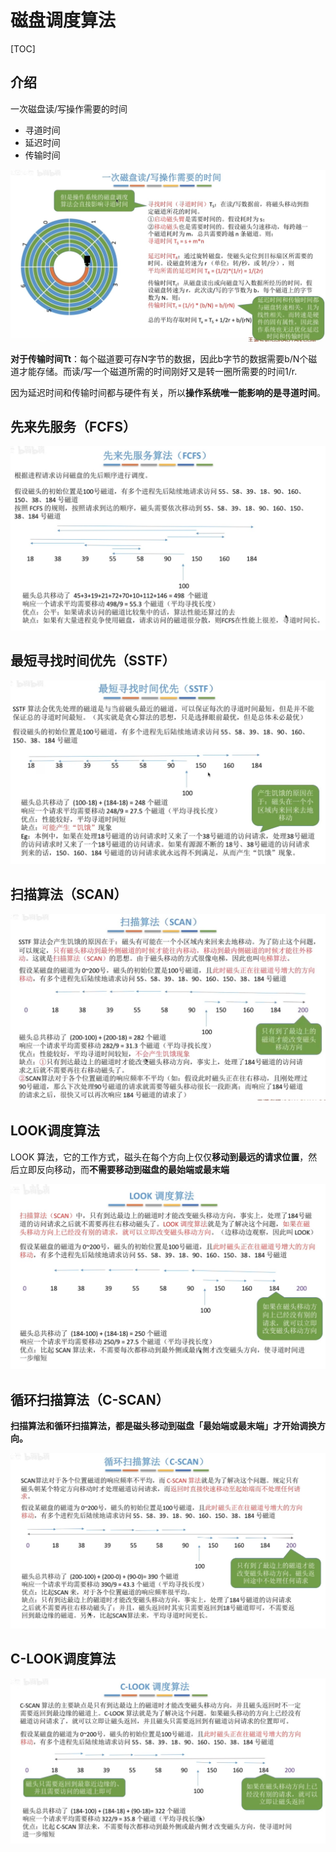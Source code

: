 # 磁盘调度算法

[TOC]

## 介绍

一次磁盘读/写操作需要的时间

- 寻道时间
- 延迟时间
- 传输时间

![](./文件/时间.jpg)



**对于传输时间Tt**：每个磁道要可存N字节的数据，因此b字节的数据需要b/N个磁道才能存储。而读/写一个磁道所需的时间刚好又是转一圈所需要的时间1/r.



因为延迟时间和传输时间都与硬件有关，所以**操作系统唯一能影响的是寻道时间**。



## 先来先服务（FCFS）

![](./文件/先来先服务.jpg)



## 最短寻找时间优先（SSTF）

![](./文件/最短寻找时间优先.jpg)



## 扫描算法（SCAN）

![](./文件/扫描算法.jpg)



## LOOK调度算法

LOOK 算法，它的工作方式，磁头在每个方向上仅仅**移动到最远的请求位置**，然后立即反向移动，而**不需要移动到磁盘的最始端或最末端**

![](./文件/lock算法.jpg)



## 循环扫描算法（C-SCAN）

**扫描算法和循环扫描算法，都是磁头移动到磁盘「最始端或最末端」才开始调换方向。**

![](./文件/循环扫描.jpg)



## C-LOOK调度算法

![](./磁盘调度算法/Clock.jpg)